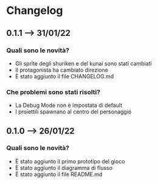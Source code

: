 # Changelog

## 0.1.1 --> 31/01/22

### Quali sono le novità?
- Gli sprite degli shuriken e del kunai sono stati cambiati
- Il protagonista ha cambiato direzione
- È stato aggiunto il file CHANGELOG.md

### Che problemi sono stati risolti?
- La Debug Mode non è impostata di default
- I proiettili spawnano al centro del personaggio

## 0.1.0 --> 26/01/22
### Quali sono le novità?
- È stato aggiunto il primo prototipo del gioco
- È stato aggiunto il diagramma di flusso
- È stato aggiunto il file README.md

